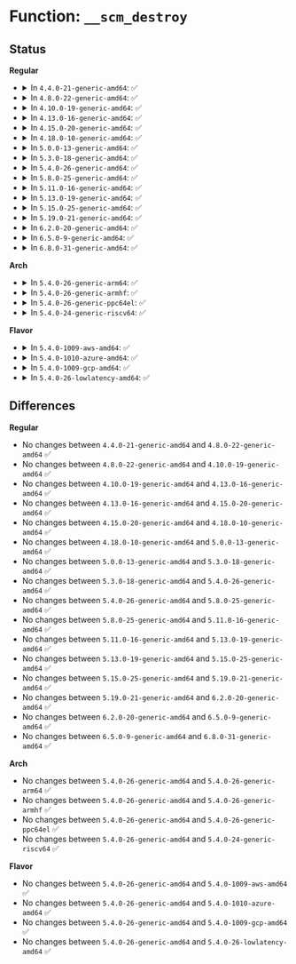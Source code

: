 # Function: <code>__scm_destroy</code>

## Status
<b>Regular</b>
<ul>
<li>
<details>
<summary>In <code>4.4.0-21-generic-amd64</code>: ✅</summary>

```c
void __scm_destroy(struct scm_cookie * scm)
```

```json
{
  "name": "__scm_destroy",
  "collision_type": "Unique Global",
  "inline_type": "No",
  "funcs": [
    {
      "addr": 18446744071586244144,
      "name": "__scm_destroy",
      "external": true,
      "loc": "net/core/scm.c:118",
      "file": "net/core/scm.c",
      "inline": "seen, unknown",
      "caller_inline": [],
      "caller_func": [
        "net/core/scm.c:__scm_send",
        "net/core/scm.c:scm_detach_fds",
        "net/compat.c:scm_detach_fds_compat",
        "net/netlink/af_netlink.c:netlink_recvmsg",
        "net/netlink/af_netlink.c:netlink_sendmsg",
        "net/unix/af_unix.c:unix_dgram_recvmsg",
        "net/unix/af_unix.c:unix_destruct_scm",
        "net/unix/af_unix.c:unix_stream_read_generic",
        "net/unix/af_unix.c:unix_stream_sendpage",
        "net/unix/af_unix.c:unix_stream_sendpage",
        "net/unix/af_unix.c:unix_stream_sendmsg",
        "net/unix/af_unix.c:unix_stream_sendmsg",
        "net/unix/af_unix.c:unix_dgram_sendmsg",
        "net/unix/af_unix.c:unix_dgram_sendmsg"
      ]
    }
  ],
  "symbols": [
    {
      "addr": 18446744071586244144,
      "name": "__scm_destroy",
      "section": ".text",
      "bind": "STB_GLOBAL",
      "size": 83
    }
  ]
}
```
</details>
</li>
<li>
<details>
<summary>In <code>4.8.0-22-generic-amd64</code>: ✅</summary>

```c
void __scm_destroy(struct scm_cookie * scm)
```

```json
{
  "name": "__scm_destroy",
  "collision_type": "Unique Global",
  "inline_type": "No",
  "funcs": [
    {
      "addr": 18446744071586667968,
      "name": "__scm_destroy",
      "external": true,
      "loc": "net/core/scm.c:118",
      "file": "net/core/scm.c",
      "inline": "seen, unknown",
      "caller_inline": [],
      "caller_func": [
        "net/core/scm.c:scm_detach_fds",
        "net/core/scm.c:__scm_send",
        "net/compat.c:scm_detach_fds_compat",
        "net/netlink/af_netlink.c:netlink_recvmsg",
        "net/netlink/af_netlink.c:netlink_sendmsg",
        "net/unix/af_unix.c:unix_stream_read_generic",
        "net/unix/af_unix.c:unix_dgram_recvmsg",
        "net/unix/af_unix.c:unix_stream_sendpage",
        "net/unix/af_unix.c:unix_stream_sendpage",
        "net/unix/af_unix.c:unix_stream_sendmsg",
        "net/unix/af_unix.c:unix_stream_sendmsg",
        "net/unix/af_unix.c:unix_dgram_sendmsg",
        "net/unix/af_unix.c:unix_dgram_sendmsg",
        "net/unix/af_unix.c:unix_destruct_scm"
      ]
    }
  ],
  "symbols": [
    {
      "addr": 18446744071586667968,
      "name": "__scm_destroy",
      "section": ".text",
      "bind": "STB_GLOBAL",
      "size": 100
    }
  ]
}
```
</details>
</li>
<li>
<details>
<summary>In <code>4.10.0-19-generic-amd64</code>: ✅</summary>

```c
void __scm_destroy(struct scm_cookie * scm)
```

```json
{
  "name": "__scm_destroy",
  "collision_type": "Unique Global",
  "inline_type": "No",
  "funcs": [
    {
      "addr": 18446744071586852928,
      "name": "__scm_destroy",
      "external": true,
      "loc": "net/core/scm.c:118",
      "file": "net/core/scm.c",
      "inline": "seen, unknown",
      "caller_inline": [],
      "caller_func": [
        "net/core/scm.c:scm_detach_fds",
        "net/core/scm.c:__scm_send",
        "net/compat.c:scm_detach_fds_compat",
        "net/netlink/af_netlink.c:netlink_recvmsg",
        "net/netlink/af_netlink.c:netlink_sendmsg",
        "net/unix/af_unix.c:unix_stream_read_generic",
        "net/unix/af_unix.c:unix_dgram_recvmsg",
        "net/unix/af_unix.c:unix_stream_sendpage",
        "net/unix/af_unix.c:unix_stream_sendpage",
        "net/unix/af_unix.c:unix_stream_sendmsg",
        "net/unix/af_unix.c:unix_stream_sendmsg",
        "net/unix/af_unix.c:unix_dgram_sendmsg",
        "net/unix/af_unix.c:unix_dgram_sendmsg",
        "net/unix/af_unix.c:unix_destruct_scm"
      ]
    }
  ],
  "symbols": [
    {
      "addr": 18446744071586852928,
      "name": "__scm_destroy",
      "section": ".text",
      "bind": "STB_GLOBAL",
      "size": 100
    }
  ]
}
```
</details>
</li>
<li>
<details>
<summary>In <code>4.13.0-16-generic-amd64</code>: ✅</summary>

```c
void __scm_destroy(struct scm_cookie * scm)
```

```json
{
  "name": "__scm_destroy",
  "collision_type": "Unique Global",
  "inline_type": "No",
  "funcs": [
    {
      "addr": 18446744071586976144,
      "name": "__scm_destroy",
      "external": true,
      "loc": "net/core/scm.c:119",
      "file": "net/core/scm.c",
      "inline": "seen, unknown",
      "caller_inline": [],
      "caller_func": [
        "net/core/scm.c:scm_detach_fds",
        "net/core/scm.c:__scm_send",
        "net/compat.c:scm_detach_fds_compat",
        "net/netlink/af_netlink.c:netlink_recvmsg",
        "net/netlink/af_netlink.c:netlink_sendmsg",
        "net/unix/af_unix.c:unix_stream_read_generic",
        "net/unix/af_unix.c:unix_dgram_recvmsg",
        "net/unix/af_unix.c:unix_stream_sendpage",
        "net/unix/af_unix.c:unix_stream_sendpage",
        "net/unix/af_unix.c:unix_stream_sendmsg",
        "net/unix/af_unix.c:unix_stream_sendmsg",
        "net/unix/af_unix.c:unix_stream_sendmsg",
        "net/unix/af_unix.c:unix_dgram_sendmsg",
        "net/unix/af_unix.c:unix_dgram_sendmsg",
        "net/unix/af_unix.c:unix_destruct_scm"
      ]
    }
  ],
  "symbols": [
    {
      "addr": 18446744071586976144,
      "name": "__scm_destroy",
      "section": ".text",
      "bind": "STB_GLOBAL",
      "size": 112
    }
  ]
}
```
</details>
</li>
<li>
<details>
<summary>In <code>4.15.0-20-generic-amd64</code>: ✅</summary>

```c
void __scm_destroy(struct scm_cookie * scm)
```

```json
{
  "name": "__scm_destroy",
  "collision_type": "Unique Global",
  "inline_type": "No",
  "funcs": [
    {
      "addr": 18446744071587474352,
      "name": "__scm_destroy",
      "external": true,
      "loc": "net/core/scm.c:119",
      "file": "net/core/scm.c",
      "inline": "seen, unknown",
      "caller_inline": [],
      "caller_func": [
        "net/core/scm.c:scm_detach_fds",
        "net/core/scm.c:__scm_send",
        "net/compat.c:scm_detach_fds_compat",
        "net/netlink/af_netlink.c:netlink_recvmsg",
        "net/netlink/af_netlink.c:netlink_sendmsg",
        "net/unix/af_unix.c:unix_stream_read_generic",
        "net/unix/af_unix.c:unix_dgram_recvmsg",
        "net/unix/af_unix.c:unix_stream_sendpage",
        "net/unix/af_unix.c:unix_stream_sendpage",
        "net/unix/af_unix.c:unix_stream_sendmsg",
        "net/unix/af_unix.c:unix_stream_sendmsg",
        "net/unix/af_unix.c:unix_stream_sendmsg",
        "net/unix/af_unix.c:unix_dgram_sendmsg",
        "net/unix/af_unix.c:unix_dgram_sendmsg",
        "net/unix/af_unix.c:unix_destruct_scm"
      ]
    }
  ],
  "symbols": [
    {
      "addr": 18446744071587474352,
      "name": "__scm_destroy",
      "section": ".text",
      "bind": "STB_GLOBAL",
      "size": 112
    }
  ]
}
```
</details>
</li>
<li>
<details>
<summary>In <code>4.18.0-10-generic-amd64</code>: ✅</summary>

```c
void __scm_destroy(struct scm_cookie * scm)
```

```json
{
  "name": "__scm_destroy",
  "collision_type": "Unique Global",
  "inline_type": "No",
  "funcs": [
    {
      "addr": 18446744071587779312,
      "name": "__scm_destroy",
      "external": true,
      "loc": "net/core/scm.c:119",
      "file": "net/core/scm.c",
      "inline": "seen, unknown",
      "caller_inline": [],
      "caller_func": [
        "net/core/scm.c:scm_detach_fds",
        "net/core/scm.c:__scm_send",
        "net/compat.c:scm_detach_fds_compat",
        "net/netlink/af_netlink.c:netlink_recvmsg",
        "net/netlink/af_netlink.c:netlink_sendmsg",
        "net/unix/af_unix.c:unix_stream_read_generic",
        "net/unix/af_unix.c:unix_dgram_recvmsg",
        "net/unix/af_unix.c:unix_stream_sendpage",
        "net/unix/af_unix.c:unix_stream_sendpage",
        "net/unix/af_unix.c:unix_stream_sendmsg",
        "net/unix/af_unix.c:unix_stream_sendmsg",
        "net/unix/af_unix.c:unix_stream_sendmsg",
        "net/unix/af_unix.c:unix_dgram_sendmsg",
        "net/unix/af_unix.c:unix_dgram_sendmsg",
        "net/unix/af_unix.c:unix_destruct_scm"
      ]
    }
  ],
  "symbols": [
    {
      "addr": 18446744071587779312,
      "name": "__scm_destroy",
      "section": ".text",
      "bind": "STB_GLOBAL",
      "size": 104
    }
  ]
}
```
</details>
</li>
<li>
<details>
<summary>In <code>5.0.0-13-generic-amd64</code>: ✅</summary>

```c
void __scm_destroy(struct scm_cookie * scm)
```

```json
{
  "name": "__scm_destroy",
  "collision_type": "Unique Global",
  "inline_type": "No",
  "funcs": [
    {
      "addr": 18446744071587912224,
      "name": "__scm_destroy",
      "external": true,
      "loc": "net/core/scm.c:119",
      "file": "net/core/scm.c",
      "inline": "seen, unknown",
      "caller_inline": [],
      "caller_func": [
        "net/core/scm.c:scm_detach_fds",
        "net/core/scm.c:__scm_send",
        "net/compat.c:scm_detach_fds_compat",
        "net/netlink/af_netlink.c:netlink_recvmsg",
        "net/netlink/af_netlink.c:netlink_sendmsg",
        "net/unix/af_unix.c:unix_stream_read_generic",
        "net/unix/af_unix.c:unix_dgram_recvmsg",
        "net/unix/af_unix.c:unix_stream_sendpage",
        "net/unix/af_unix.c:unix_stream_sendpage",
        "net/unix/af_unix.c:unix_stream_sendmsg",
        "net/unix/af_unix.c:unix_stream_sendmsg",
        "net/unix/af_unix.c:unix_stream_sendmsg",
        "net/unix/af_unix.c:unix_dgram_sendmsg",
        "net/unix/af_unix.c:unix_dgram_sendmsg",
        "net/unix/af_unix.c:unix_destruct_scm"
      ]
    }
  ],
  "symbols": [
    {
      "addr": 18446744071587912224,
      "name": "__scm_destroy",
      "section": ".text",
      "bind": "STB_GLOBAL",
      "size": 104
    }
  ]
}
```
</details>
</li>
<li>
<details>
<summary>In <code>5.3.0-18-generic-amd64</code>: ✅</summary>

```c
void __scm_destroy(struct scm_cookie * scm)
```

```json
{
  "name": "__scm_destroy",
  "collision_type": "Unique Global",
  "inline_type": "No",
  "funcs": [
    {
      "addr": 18446744071588220272,
      "name": "__scm_destroy",
      "external": true,
      "loc": "net/core/scm.c:116",
      "file": "net/core/scm.c",
      "inline": "seen, unknown",
      "caller_inline": [],
      "caller_func": [
        "net/core/scm.c:scm_detach_fds",
        "net/core/scm.c:__scm_send",
        "net/compat.c:scm_detach_fds_compat",
        "net/netlink/af_netlink.c:netlink_recvmsg",
        "net/netlink/af_netlink.c:netlink_sendmsg",
        "net/unix/af_unix.c:unix_stream_read_generic",
        "net/unix/af_unix.c:unix_dgram_recvmsg",
        "net/unix/af_unix.c:unix_stream_sendpage",
        "net/unix/af_unix.c:unix_stream_sendpage",
        "net/unix/af_unix.c:unix_stream_sendmsg",
        "net/unix/af_unix.c:unix_stream_sendmsg",
        "net/unix/af_unix.c:unix_stream_sendmsg",
        "net/unix/af_unix.c:unix_dgram_sendmsg",
        "net/unix/af_unix.c:unix_dgram_sendmsg",
        "net/unix/scm.c:unix_destruct_scm"
      ]
    }
  ],
  "symbols": [
    {
      "addr": 18446744071588220272,
      "name": "__scm_destroy",
      "section": ".text",
      "bind": "STB_GLOBAL",
      "size": 104
    }
  ]
}
```
</details>
</li>
<li>
<details>
<summary>In <code>5.4.0-26-generic-amd64</code>: ✅</summary>

```c
void __scm_destroy(struct scm_cookie * scm)
```

```json
{
  "name": "__scm_destroy",
  "collision_type": "Unique Global",
  "inline_type": "No",
  "funcs": [
    {
      "addr": 18446744071588424880,
      "name": "__scm_destroy",
      "external": true,
      "loc": "net/core/scm.c:116",
      "file": "net/core/scm.c",
      "inline": "seen, unknown",
      "caller_inline": [],
      "caller_func": [
        "net/core/scm.c:scm_detach_fds",
        "net/core/scm.c:__scm_send",
        "net/compat.c:scm_detach_fds_compat",
        "net/netlink/af_netlink.c:netlink_recvmsg",
        "net/netlink/af_netlink.c:netlink_sendmsg",
        "net/unix/af_unix.c:unix_stream_read_generic",
        "net/unix/af_unix.c:unix_dgram_recvmsg",
        "net/unix/af_unix.c:unix_stream_sendpage",
        "net/unix/af_unix.c:unix_stream_sendpage",
        "net/unix/af_unix.c:unix_stream_sendmsg",
        "net/unix/af_unix.c:unix_stream_sendmsg",
        "net/unix/af_unix.c:unix_stream_sendmsg",
        "net/unix/af_unix.c:unix_dgram_sendmsg",
        "net/unix/af_unix.c:unix_dgram_sendmsg",
        "net/unix/scm.c:unix_destruct_scm"
      ]
    }
  ],
  "symbols": [
    {
      "addr": 18446744071588424880,
      "name": "__scm_destroy",
      "section": ".text",
      "bind": "STB_GLOBAL",
      "size": 104
    }
  ]
}
```
</details>
</li>
<li>
<details>
<summary>In <code>5.8.0-25-generic-amd64</code>: ✅</summary>

```c
void __scm_destroy(struct scm_cookie * scm)
```

```json
{
  "name": "__scm_destroy",
  "collision_type": "Unique Global",
  "inline_type": "No",
  "funcs": [
    {
      "addr": 18446744071589291824,
      "name": "__scm_destroy",
      "external": true,
      "loc": "net/core/scm.c:116",
      "file": "net/core/scm.c",
      "inline": "seen, unknown",
      "caller_inline": [],
      "caller_func": [
        "net/core/scm.c:scm_detach_fds",
        "net/core/scm.c:__scm_send",
        "net/compat.c:scm_detach_fds_compat",
        "net/netlink/af_netlink.c:netlink_recvmsg",
        "net/netlink/af_netlink.c:netlink_sendmsg",
        "net/unix/af_unix.c:unix_stream_read_generic",
        "net/unix/af_unix.c:unix_dgram_recvmsg",
        "net/unix/af_unix.c:unix_stream_sendpage",
        "net/unix/af_unix.c:unix_stream_sendpage",
        "net/unix/af_unix.c:unix_stream_sendmsg",
        "net/unix/af_unix.c:unix_stream_sendmsg",
        "net/unix/af_unix.c:unix_stream_sendmsg",
        "net/unix/af_unix.c:unix_dgram_sendmsg",
        "net/unix/af_unix.c:unix_dgram_sendmsg",
        "net/unix/scm.c:unix_destruct_scm"
      ]
    }
  ],
  "symbols": [
    {
      "addr": 18446744071589291824,
      "name": "__scm_destroy",
      "section": ".text",
      "bind": "STB_GLOBAL",
      "size": 111
    }
  ]
}
```
</details>
</li>
<li>
<details>
<summary>In <code>5.11.0-16-generic-amd64</code>: ✅</summary>

```c
void __scm_destroy(struct scm_cookie * scm)
```

```json
{
  "name": "__scm_destroy",
  "collision_type": "Unique Global",
  "inline_type": "No",
  "funcs": [
    {
      "addr": 18446744071589290784,
      "name": "__scm_destroy",
      "external": true,
      "loc": "net/core/scm.c:116",
      "file": "net/core/scm.c",
      "inline": "seen, unknown",
      "caller_inline": [],
      "caller_func": [
        "net/core/scm.c:scm_detach_fds",
        "net/core/scm.c:__scm_send",
        "net/compat.c:scm_detach_fds_compat",
        "net/netlink/af_netlink.c:netlink_recvmsg",
        "net/netlink/af_netlink.c:netlink_sendmsg",
        "net/unix/af_unix.c:unix_stream_read_generic",
        "net/unix/af_unix.c:unix_dgram_recvmsg",
        "net/unix/af_unix.c:unix_stream_sendpage",
        "net/unix/af_unix.c:unix_stream_sendpage",
        "net/unix/af_unix.c:unix_stream_sendmsg",
        "net/unix/af_unix.c:unix_stream_sendmsg",
        "net/unix/af_unix.c:unix_stream_sendmsg",
        "net/unix/af_unix.c:unix_dgram_sendmsg",
        "net/unix/af_unix.c:unix_dgram_sendmsg",
        "net/unix/scm.c:unix_destruct_scm"
      ]
    }
  ],
  "symbols": [
    {
      "addr": 18446744071589290784,
      "name": "__scm_destroy",
      "section": ".text",
      "bind": "STB_GLOBAL",
      "size": 111
    }
  ]
}
```
</details>
</li>
<li>
<details>
<summary>In <code>5.13.0-19-generic-amd64</code>: ✅</summary>

```c
void __scm_destroy(struct scm_cookie * scm)
```

```json
{
  "name": "__scm_destroy",
  "collision_type": "Unique Global",
  "inline_type": "No",
  "funcs": [
    {
      "addr": 18446744071589184672,
      "name": "__scm_destroy",
      "external": true,
      "loc": "net/core/scm.c:116",
      "file": "net/core/scm.c",
      "inline": "seen, unknown",
      "caller_inline": [],
      "caller_func": [
        "net/core/scm.c:scm_detach_fds",
        "net/core/scm.c:__scm_send",
        "net/compat.c:scm_detach_fds_compat",
        "net/netlink/af_netlink.c:netlink_recvmsg",
        "net/netlink/af_netlink.c:netlink_sendmsg",
        "net/unix/af_unix.c:unix_stream_read_generic",
        "net/unix/af_unix.c:unix_dgram_recvmsg",
        "net/unix/af_unix.c:unix_stream_sendpage",
        "net/unix/af_unix.c:unix_stream_sendpage",
        "net/unix/af_unix.c:unix_stream_sendmsg",
        "net/unix/af_unix.c:unix_stream_sendmsg",
        "net/unix/af_unix.c:unix_stream_sendmsg",
        "net/unix/af_unix.c:unix_dgram_sendmsg",
        "net/unix/af_unix.c:unix_dgram_sendmsg",
        "net/unix/scm.c:unix_destruct_scm"
      ]
    }
  ],
  "symbols": [
    {
      "addr": 18446744071589184672,
      "name": "__scm_destroy",
      "section": ".text",
      "bind": "STB_GLOBAL",
      "size": 104
    }
  ]
}
```
</details>
</li>
<li>
<details>
<summary>In <code>5.15.0-25-generic-amd64</code>: ✅</summary>

```c
void __scm_destroy(struct scm_cookie * scm)
```

```json
{
  "name": "__scm_destroy",
  "collision_type": "Unique Global",
  "inline_type": "No",
  "funcs": [
    {
      "addr": 18446744071589906144,
      "name": "__scm_destroy",
      "external": true,
      "loc": "net/core/scm.c:116",
      "file": "net/core/scm.c",
      "inline": "seen, unknown",
      "caller_inline": [],
      "caller_func": [
        "net/core/scm.c:scm_detach_fds",
        "net/core/scm.c:__scm_send",
        "net/compat.c:scm_detach_fds_compat",
        "net/netlink/af_netlink.c:netlink_recvmsg",
        "net/netlink/af_netlink.c:netlink_sendmsg",
        "net/unix/af_unix.c:unix_stream_read_generic",
        "net/unix/af_unix.c:__unix_dgram_recvmsg",
        "net/unix/af_unix.c:unix_stream_sendpage",
        "net/unix/af_unix.c:unix_stream_sendpage",
        "net/unix/af_unix.c:unix_stream_sendmsg",
        "net/unix/af_unix.c:unix_stream_sendmsg",
        "net/unix/af_unix.c:unix_stream_sendmsg",
        "net/unix/af_unix.c:unix_dgram_sendmsg",
        "net/unix/af_unix.c:unix_dgram_sendmsg",
        "net/unix/scm.c:unix_destruct_scm"
      ]
    }
  ],
  "symbols": [
    {
      "addr": 18446744071589906144,
      "name": "__scm_destroy",
      "section": ".text",
      "bind": "STB_GLOBAL",
      "size": 104
    }
  ]
}
```
</details>
</li>
<li>
<details>
<summary>In <code>5.19.0-21-generic-amd64</code>: ✅</summary>

```c
void __scm_destroy(struct scm_cookie * scm)
```

```json
{
  "name": "__scm_destroy",
  "collision_type": "Unique Global",
  "inline_type": "No",
  "funcs": [
    {
      "addr": 18446744071591436144,
      "name": "__scm_destroy",
      "external": true,
      "loc": "net/core/scm.c:116",
      "file": "net/core/scm.c",
      "inline": "seen, unknown",
      "caller_inline": [],
      "caller_func": [
        "net/core/scm.c:scm_detach_fds",
        "net/core/scm.c:__scm_send",
        "net/compat.c:scm_detach_fds_compat",
        "net/netlink/af_netlink.c:netlink_sendmsg",
        "net/unix/af_unix.c:unix_stream_read_generic",
        "net/unix/af_unix.c:unix_stream_sendpage",
        "net/unix/af_unix.c:unix_stream_sendpage",
        "net/unix/af_unix.c:unix_stream_sendmsg",
        "net/unix/af_unix.c:unix_stream_sendmsg",
        "net/unix/af_unix.c:unix_stream_sendmsg",
        "net/unix/af_unix.c:unix_dgram_sendmsg",
        "net/unix/af_unix.c:unix_dgram_sendmsg",
        "net/unix/scm.c:unix_destruct_scm"
      ]
    }
  ],
  "symbols": [
    {
      "addr": 18446744071591436144,
      "name": "__scm_destroy",
      "section": ".text",
      "bind": "STB_GLOBAL",
      "size": 114
    }
  ]
}
```
</details>
</li>
<li>
<details>
<summary>In <code>6.2.0-20-generic-amd64</code>: ✅</summary>

```c
void __scm_destroy(struct scm_cookie * scm)
```

```json
{
  "name": "__scm_destroy",
  "collision_type": "Unique Global",
  "inline_type": "No",
  "funcs": [
    {
      "addr": 18446744071593202528,
      "name": "__scm_destroy",
      "external": true,
      "loc": "net/core/scm.c:116",
      "file": "net/core/scm.c",
      "inline": "seen, unknown",
      "caller_inline": [],
      "caller_func": [
        "net/core/scm.c:scm_detach_fds",
        "net/core/scm.c:__scm_send",
        "net/compat.c:scm_detach_fds_compat",
        "net/netlink/af_netlink.c:netlink_sendmsg",
        "net/unix/af_unix.c:unix_stream_read_generic",
        "net/unix/af_unix.c:unix_stream_sendpage",
        "net/unix/af_unix.c:unix_stream_sendpage",
        "net/unix/af_unix.c:unix_stream_sendmsg",
        "net/unix/af_unix.c:unix_stream_sendmsg",
        "net/unix/af_unix.c:unix_stream_sendmsg",
        "net/unix/af_unix.c:unix_dgram_sendmsg",
        "net/unix/af_unix.c:unix_dgram_sendmsg",
        "net/unix/scm.c:unix_destruct_scm"
      ]
    }
  ],
  "symbols": [
    {
      "addr": 18446744071593202528,
      "name": "__scm_destroy",
      "section": ".text",
      "bind": "STB_GLOBAL",
      "size": 114
    }
  ]
}
```
</details>
</li>
<li>
<details>
<summary>In <code>6.5.0-9-generic-amd64</code>: ✅</summary>

```c
void __scm_destroy(struct scm_cookie * scm)
```

```json
{
  "name": "__scm_destroy",
  "collision_type": "Unique Global",
  "inline_type": "No",
  "funcs": [
    {
      "addr": 18446744071593662576,
      "name": "__scm_destroy",
      "external": true,
      "loc": "net/core/scm.c:116",
      "file": "net/core/scm.c",
      "inline": "seen, unknown",
      "caller_inline": [],
      "caller_func": [
        "net/core/scm.c:scm_detach_fds",
        "net/core/scm.c:__scm_send",
        "net/compat.c:scm_detach_fds_compat",
        "net/netlink/af_netlink.c:netlink_sendmsg",
        "net/unix/af_unix.c:unix_stream_read_generic",
        "net/unix/af_unix.c:unix_stream_sendmsg",
        "net/unix/af_unix.c:unix_stream_sendmsg",
        "net/unix/af_unix.c:unix_stream_sendmsg",
        "net/unix/af_unix.c:unix_dgram_sendmsg",
        "net/unix/af_unix.c:unix_dgram_sendmsg",
        "net/unix/scm.c:unix_destruct_scm"
      ]
    }
  ],
  "symbols": [
    {
      "addr": 18446744071593662576,
      "name": "__scm_destroy",
      "section": ".text",
      "bind": "STB_GLOBAL",
      "size": 134
    }
  ]
}
```
</details>
</li>
<li>
<details>
<summary>In <code>6.8.0-31-generic-amd64</code>: ✅</summary>

```c
void __scm_destroy(struct scm_cookie * scm)
```

```json
{
  "name": "__scm_destroy",
  "collision_type": "Unique Global",
  "inline_type": "No",
  "funcs": [
    {
      "addr": 18446744071594440592,
      "name": "__scm_destroy",
      "external": true,
      "loc": "net/core/scm.c:122",
      "file": "net/core/scm.c",
      "inline": "seen, unknown",
      "caller_inline": [],
      "caller_func": [
        "net/core/scm.c:scm_detach_fds",
        "net/core/scm.c:__scm_send",
        "net/compat.c:scm_detach_fds_compat",
        "net/netlink/af_netlink.c:netlink_sendmsg",
        "net/unix/af_unix.c:unix_stream_read_generic",
        "net/unix/af_unix.c:unix_stream_sendmsg",
        "net/unix/af_unix.c:unix_stream_sendmsg",
        "net/unix/af_unix.c:unix_stream_sendmsg",
        "net/unix/af_unix.c:unix_dgram_sendmsg",
        "net/unix/af_unix.c:unix_dgram_sendmsg",
        "net/unix/scm.c:unix_destruct_scm"
      ]
    }
  ],
  "symbols": [
    {
      "addr": 18446744071594440592,
      "name": "__scm_destroy",
      "section": ".text",
      "bind": "STB_GLOBAL",
      "size": 134
    }
  ]
}
```
</details>
</li>
</ul>
<b>Arch</b>
<ul>
<li>
<details>
<summary>In <code>5.4.0-26-generic-arm64</code>: ✅</summary>

```c
void __scm_destroy(struct scm_cookie * scm)
```

```json
{
  "name": "__scm_destroy",
  "collision_type": "Unique Global",
  "inline_type": "No",
  "funcs": [
    {
      "addr": 18446603336501942696,
      "name": "__scm_destroy",
      "external": true,
      "loc": "net/core/scm.c:116",
      "file": "net/core/scm.c",
      "inline": "seen, unknown",
      "caller_inline": [],
      "caller_func": [
        "net/core/scm.c:scm_detach_fds",
        "net/core/scm.c:__scm_send",
        "net/compat.c:scm_detach_fds_compat",
        "net/netlink/af_netlink.c:netlink_recvmsg",
        "net/netlink/af_netlink.c:netlink_sendmsg",
        "net/unix/af_unix.c:unix_stream_read_generic",
        "net/unix/af_unix.c:unix_dgram_recvmsg",
        "net/unix/af_unix.c:unix_stream_sendpage",
        "net/unix/af_unix.c:unix_stream_sendpage",
        "net/unix/af_unix.c:unix_stream_sendmsg",
        "net/unix/af_unix.c:unix_stream_sendmsg",
        "net/unix/af_unix.c:unix_stream_sendmsg",
        "net/unix/af_unix.c:unix_dgram_sendmsg",
        "net/unix/af_unix.c:unix_dgram_sendmsg",
        "net/unix/scm.c:unix_destruct_scm"
      ]
    }
  ],
  "symbols": [
    {
      "addr": 18446603336501942696,
      "name": "__scm_destroy",
      "section": ".text",
      "bind": "STB_GLOBAL",
      "size": 128
    }
  ]
}
```
</details>
</li>
<li>
<details>
<summary>In <code>5.4.0-26-generic-armhf</code>: ✅</summary>

```c
void __scm_destroy(struct scm_cookie * scm)
```

```json
{
  "name": "__scm_destroy",
  "collision_type": "Unique Global",
  "inline_type": "No",
  "funcs": [
    {
      "addr": 3234699892,
      "name": "__scm_destroy",
      "external": true,
      "loc": "net/core/scm.c:116",
      "file": "net/core/scm.c",
      "inline": "seen, unknown",
      "caller_inline": [],
      "caller_func": [
        "net/core/scm.c:scm_detach_fds",
        "net/core/scm.c:__scm_send",
        "net/netlink/af_netlink.c:netlink_recvmsg",
        "net/netlink/af_netlink.c:netlink_sendmsg",
        "net/unix/af_unix.c:unix_stream_read_generic",
        "net/unix/af_unix.c:unix_dgram_recvmsg",
        "net/unix/af_unix.c:unix_stream_sendpage",
        "net/unix/af_unix.c:unix_stream_sendpage",
        "net/unix/af_unix.c:unix_stream_sendmsg",
        "net/unix/af_unix.c:unix_stream_sendmsg",
        "net/unix/af_unix.c:unix_stream_sendmsg",
        "net/unix/af_unix.c:unix_dgram_sendmsg",
        "net/unix/af_unix.c:unix_dgram_sendmsg",
        "net/unix/scm.c:unix_destruct_scm"
      ]
    }
  ],
  "symbols": [
    {
      "addr": 3234699892,
      "name": "__scm_destroy",
      "section": ".text",
      "bind": "STB_GLOBAL",
      "size": 100
    }
  ]
}
```
</details>
</li>
<li>
<details>
<summary>In <code>5.4.0-26-generic-ppc64el</code>: ✅</summary>

```c
void __scm_destroy(struct scm_cookie * scm)
```

```json
{
  "name": "__scm_destroy",
  "collision_type": "Unique Global",
  "inline_type": "No",
  "funcs": [
    {
      "addr": 13835058055295364368,
      "name": "__scm_destroy",
      "external": true,
      "loc": "net/core/scm.c:116",
      "file": "net/core/scm.c",
      "inline": "seen, unknown",
      "caller_inline": [],
      "caller_func": [
        "net/core/scm.c:scm_detach_fds",
        "net/core/scm.c:__scm_send",
        "net/compat.c:scm_detach_fds_compat",
        "net/netlink/af_netlink.c:netlink_recvmsg",
        "net/netlink/af_netlink.c:netlink_sendmsg",
        "net/unix/af_unix.c:unix_stream_read_generic",
        "net/unix/af_unix.c:unix_dgram_recvmsg",
        "net/unix/af_unix.c:unix_stream_sendpage",
        "net/unix/af_unix.c:unix_stream_sendpage",
        "net/unix/af_unix.c:unix_stream_sendmsg",
        "net/unix/af_unix.c:unix_stream_sendmsg",
        "net/unix/af_unix.c:unix_stream_sendmsg",
        "net/unix/af_unix.c:unix_dgram_sendmsg",
        "net/unix/af_unix.c:unix_dgram_sendmsg",
        "net/unix/scm.c:unix_destruct_scm"
      ]
    }
  ],
  "symbols": [
    {
      "addr": 13835058055295364368,
      "name": "__scm_destroy",
      "section": ".text",
      "bind": "STB_GLOBAL",
      "size": 184
    }
  ]
}
```
</details>
</li>
<li>
<details>
<summary>In <code>5.4.0-24-generic-riscv64</code>: ✅</summary>

```c
void __scm_destroy(struct scm_cookie * scm)
```

```json
{
  "name": "__scm_destroy",
  "collision_type": "Unique Global",
  "inline_type": "No",
  "funcs": [
    {
      "addr": 18446743936278248776,
      "name": "__scm_destroy",
      "external": true,
      "loc": "net/core/scm.c:116",
      "file": "net/core/scm.c",
      "inline": "seen, unknown",
      "caller_inline": [],
      "caller_func": [
        "net/core/scm.c:scm_detach_fds",
        "net/core/scm.c:__scm_send",
        "net/netlink/af_netlink.c:netlink_recvmsg",
        "net/netlink/af_netlink.c:netlink_sendmsg",
        "net/unix/af_unix.c:unix_stream_read_generic",
        "net/unix/af_unix.c:unix_dgram_recvmsg",
        "net/unix/af_unix.c:unix_stream_sendpage",
        "net/unix/af_unix.c:unix_stream_sendpage",
        "net/unix/af_unix.c:unix_stream_sendmsg",
        "net/unix/af_unix.c:unix_stream_sendmsg",
        "net/unix/af_unix.c:unix_stream_sendmsg",
        "net/unix/af_unix.c:unix_dgram_sendmsg",
        "net/unix/af_unix.c:unix_dgram_sendmsg",
        "net/unix/scm.c:unix_destruct_scm"
      ]
    }
  ],
  "symbols": [
    {
      "addr": 18446743936278248776,
      "name": "__scm_destroy",
      "section": ".text",
      "bind": "STB_GLOBAL",
      "size": 116
    }
  ]
}
```
</details>
</li>
</ul>
<b>Flavor</b>
<ul>
<li>
<details>
<summary>In <code>5.4.0-1009-aws-amd64</code>: ✅</summary>

```c
void __scm_destroy(struct scm_cookie * scm)
```

```json
{
  "name": "__scm_destroy",
  "collision_type": "Unique Global",
  "inline_type": "No",
  "funcs": [
    {
      "addr": 18446744071588031664,
      "name": "__scm_destroy",
      "external": true,
      "loc": "net/core/scm.c:116",
      "file": "net/core/scm.c",
      "inline": "seen, unknown",
      "caller_inline": [],
      "caller_func": [
        "net/core/scm.c:scm_detach_fds",
        "net/core/scm.c:__scm_send",
        "net/compat.c:scm_detach_fds_compat",
        "net/netlink/af_netlink.c:netlink_recvmsg",
        "net/netlink/af_netlink.c:netlink_sendmsg",
        "net/unix/af_unix.c:unix_stream_read_generic",
        "net/unix/af_unix.c:unix_dgram_recvmsg",
        "net/unix/af_unix.c:unix_stream_sendpage",
        "net/unix/af_unix.c:unix_stream_sendpage",
        "net/unix/af_unix.c:unix_stream_sendmsg",
        "net/unix/af_unix.c:unix_stream_sendmsg",
        "net/unix/af_unix.c:unix_stream_sendmsg",
        "net/unix/af_unix.c:unix_dgram_sendmsg",
        "net/unix/af_unix.c:unix_dgram_sendmsg",
        "net/unix/scm.c:unix_destruct_scm"
      ]
    }
  ],
  "symbols": [
    {
      "addr": 18446744071588031664,
      "name": "__scm_destroy",
      "section": ".text",
      "bind": "STB_GLOBAL",
      "size": 104
    }
  ]
}
```
</details>
</li>
<li>
<details>
<summary>In <code>5.4.0-1010-azure-amd64</code>: ✅</summary>

```c
void __scm_destroy(struct scm_cookie * scm)
```

```json
{
  "name": "__scm_destroy",
  "collision_type": "Unique Global",
  "inline_type": "No",
  "funcs": [
    {
      "addr": 18446744071587744752,
      "name": "__scm_destroy",
      "external": true,
      "loc": "net/core/scm.c:116",
      "file": "net/core/scm.c",
      "inline": "seen, unknown",
      "caller_inline": [],
      "caller_func": [
        "net/core/scm.c:scm_detach_fds",
        "net/core/scm.c:__scm_send",
        "net/compat.c:scm_detach_fds_compat",
        "net/netlink/af_netlink.c:netlink_recvmsg",
        "net/netlink/af_netlink.c:netlink_sendmsg",
        "net/unix/af_unix.c:unix_stream_read_generic",
        "net/unix/af_unix.c:unix_dgram_recvmsg",
        "net/unix/af_unix.c:unix_stream_sendpage",
        "net/unix/af_unix.c:unix_stream_sendpage",
        "net/unix/af_unix.c:unix_stream_sendmsg",
        "net/unix/af_unix.c:unix_stream_sendmsg",
        "net/unix/af_unix.c:unix_stream_sendmsg",
        "net/unix/af_unix.c:unix_dgram_sendmsg",
        "net/unix/af_unix.c:unix_dgram_sendmsg",
        "net/unix/scm.c:unix_destruct_scm"
      ]
    }
  ],
  "symbols": [
    {
      "addr": 18446744071587744752,
      "name": "__scm_destroy",
      "section": ".text",
      "bind": "STB_GLOBAL",
      "size": 104
    }
  ]
}
```
</details>
</li>
<li>
<details>
<summary>In <code>5.4.0-1009-gcp-amd64</code>: ✅</summary>

```c
void __scm_destroy(struct scm_cookie * scm)
```

```json
{
  "name": "__scm_destroy",
  "collision_type": "Unique Global",
  "inline_type": "No",
  "funcs": [
    {
      "addr": 18446744071588363440,
      "name": "__scm_destroy",
      "external": true,
      "loc": "net/core/scm.c:116",
      "file": "net/core/scm.c",
      "inline": "seen, unknown",
      "caller_inline": [],
      "caller_func": [
        "net/core/scm.c:scm_detach_fds",
        "net/core/scm.c:__scm_send",
        "net/compat.c:scm_detach_fds_compat",
        "net/netlink/af_netlink.c:netlink_recvmsg",
        "net/netlink/af_netlink.c:netlink_sendmsg",
        "net/unix/af_unix.c:unix_stream_read_generic",
        "net/unix/af_unix.c:unix_dgram_recvmsg",
        "net/unix/af_unix.c:unix_stream_sendpage",
        "net/unix/af_unix.c:unix_stream_sendpage",
        "net/unix/af_unix.c:unix_stream_sendmsg",
        "net/unix/af_unix.c:unix_stream_sendmsg",
        "net/unix/af_unix.c:unix_stream_sendmsg",
        "net/unix/af_unix.c:unix_dgram_sendmsg",
        "net/unix/af_unix.c:unix_dgram_sendmsg",
        "net/unix/scm.c:unix_destruct_scm"
      ]
    }
  ],
  "symbols": [
    {
      "addr": 18446744071588363440,
      "name": "__scm_destroy",
      "section": ".text",
      "bind": "STB_GLOBAL",
      "size": 104
    }
  ]
}
```
</details>
</li>
<li>
<details>
<summary>In <code>5.4.0-26-lowlatency-amd64</code>: ✅</summary>

```c
void __scm_destroy(struct scm_cookie * scm)
```

```json
{
  "name": "__scm_destroy",
  "collision_type": "Unique Global",
  "inline_type": "No",
  "funcs": [
    {
      "addr": 18446744071588499008,
      "name": "__scm_destroy",
      "external": true,
      "loc": "net/core/scm.c:116",
      "file": "net/core/scm.c",
      "inline": "seen, unknown",
      "caller_inline": [],
      "caller_func": [
        "net/core/scm.c:scm_detach_fds",
        "net/core/scm.c:__scm_send",
        "net/compat.c:scm_detach_fds_compat",
        "net/netlink/af_netlink.c:netlink_recvmsg",
        "net/netlink/af_netlink.c:netlink_sendmsg",
        "net/unix/af_unix.c:unix_stream_read_generic",
        "net/unix/af_unix.c:unix_dgram_recvmsg",
        "net/unix/af_unix.c:unix_stream_sendpage",
        "net/unix/af_unix.c:unix_stream_sendpage",
        "net/unix/af_unix.c:unix_stream_sendmsg",
        "net/unix/af_unix.c:unix_stream_sendmsg",
        "net/unix/af_unix.c:unix_stream_sendmsg",
        "net/unix/af_unix.c:unix_dgram_sendmsg",
        "net/unix/af_unix.c:unix_dgram_sendmsg",
        "net/unix/scm.c:unix_destruct_scm"
      ]
    }
  ],
  "symbols": [
    {
      "addr": 18446744071588499008,
      "name": "__scm_destroy",
      "section": ".text",
      "bind": "STB_GLOBAL",
      "size": 104
    }
  ]
}
```
</details>
</li>
</ul>

## Differences
<b>Regular</b>
<ul>
<li>
No changes between <code>4.4.0-21-generic-amd64</code> and <code>4.8.0-22-generic-amd64</code> ✅
</li>
<li>
No changes between <code>4.8.0-22-generic-amd64</code> and <code>4.10.0-19-generic-amd64</code> ✅
</li>
<li>
No changes between <code>4.10.0-19-generic-amd64</code> and <code>4.13.0-16-generic-amd64</code> ✅
</li>
<li>
No changes between <code>4.13.0-16-generic-amd64</code> and <code>4.15.0-20-generic-amd64</code> ✅
</li>
<li>
No changes between <code>4.15.0-20-generic-amd64</code> and <code>4.18.0-10-generic-amd64</code> ✅
</li>
<li>
No changes between <code>4.18.0-10-generic-amd64</code> and <code>5.0.0-13-generic-amd64</code> ✅
</li>
<li>
No changes between <code>5.0.0-13-generic-amd64</code> and <code>5.3.0-18-generic-amd64</code> ✅
</li>
<li>
No changes between <code>5.3.0-18-generic-amd64</code> and <code>5.4.0-26-generic-amd64</code> ✅
</li>
<li>
No changes between <code>5.4.0-26-generic-amd64</code> and <code>5.8.0-25-generic-amd64</code> ✅
</li>
<li>
No changes between <code>5.8.0-25-generic-amd64</code> and <code>5.11.0-16-generic-amd64</code> ✅
</li>
<li>
No changes between <code>5.11.0-16-generic-amd64</code> and <code>5.13.0-19-generic-amd64</code> ✅
</li>
<li>
No changes between <code>5.13.0-19-generic-amd64</code> and <code>5.15.0-25-generic-amd64</code> ✅
</li>
<li>
No changes between <code>5.15.0-25-generic-amd64</code> and <code>5.19.0-21-generic-amd64</code> ✅
</li>
<li>
No changes between <code>5.19.0-21-generic-amd64</code> and <code>6.2.0-20-generic-amd64</code> ✅
</li>
<li>
No changes between <code>6.2.0-20-generic-amd64</code> and <code>6.5.0-9-generic-amd64</code> ✅
</li>
<li>
No changes between <code>6.5.0-9-generic-amd64</code> and <code>6.8.0-31-generic-amd64</code> ✅
</li>
</ul>
<b>Arch</b>
<ul>
<li>
No changes between <code>5.4.0-26-generic-amd64</code> and <code>5.4.0-26-generic-arm64</code> ✅
</li>
<li>
No changes between <code>5.4.0-26-generic-amd64</code> and <code>5.4.0-26-generic-armhf</code> ✅
</li>
<li>
No changes between <code>5.4.0-26-generic-amd64</code> and <code>5.4.0-26-generic-ppc64el</code> ✅
</li>
<li>
No changes between <code>5.4.0-26-generic-amd64</code> and <code>5.4.0-24-generic-riscv64</code> ✅
</li>
</ul>
<b>Flavor</b>
<ul>
<li>
No changes between <code>5.4.0-26-generic-amd64</code> and <code>5.4.0-1009-aws-amd64</code> ✅
</li>
<li>
No changes between <code>5.4.0-26-generic-amd64</code> and <code>5.4.0-1010-azure-amd64</code> ✅
</li>
<li>
No changes between <code>5.4.0-26-generic-amd64</code> and <code>5.4.0-1009-gcp-amd64</code> ✅
</li>
<li>
No changes between <code>5.4.0-26-generic-amd64</code> and <code>5.4.0-26-lowlatency-amd64</code> ✅
</li>
</ul>
